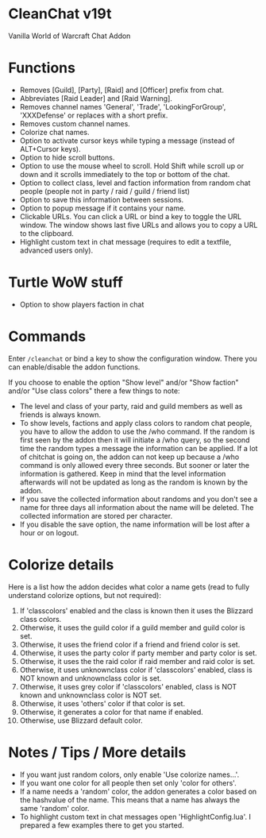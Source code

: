 # CleanChat v19t
Vanilla World of Warcraft Chat Addon

# Functions
* Removes [Guild], [Party], [Raid] and [Officer] prefix from chat.
* Abbreviates [Raid Leader] and [Raid Warning].
* Removes channel names 'General', 'Trade', 'LookingForGroup', 'XXXDefense' or replaces with a short prefix.
* Removes custom channel names.
* Colorize chat names.
* Option to activate cursor keys while typing a message (instead of ALT+Cursor keys).
* Option to hide scroll buttons.
* Option to use the mouse wheel to scroll. Hold Shift while scroll up or down and it scrolls immediately to the top or bottom of the chat.
* Option to collect class, level and faction information from random chat people (people not in party / raid / guild / friend list)
* Option to save this information between sessions.
* Option to popup message if it contains your name.
* Clickable URLs. You can click a URL or bind a key to toggle the URL window. The window shows last five URLs and allows you to copy a URL to the clipboard.
* Highlight custom text in chat message (requires to edit a textfile, advanced users only). 

# Turtle WoW stuff
* Option to show players faction in chat

# Commands
Enter <code>/cleanchat</code> or bind a key to show the configuration window. There you can enable/disable the addon functions.

If you choose to enable the option "Show level" and/or "Show faction" and/or "Use class colors" there a few things to note:
* The level and class of your party, raid and guild members as well as friends is always known.
* To show levels, factions and apply class colors to random chat people, you have to allow the addon to use the /who command. If the random is first seen by the addon then it will initiate a /who query, so the second time the random types a message the information can be applied. If a lot of chitchat is going on, the addon can not keep up because a /who command is only allowed every three seconds. But sooner or later the information is gathered. Keep in mind that the level information afterwards will not be updated as long as the random is known by the addon.
* If you save the collected information about randoms and you don't see a name for three days all information about the name will be deleted. The collected information are stored per character.
* If you disable the save option, the name information will be lost after a hour or on logout. 

# Colorize details
Here is a list how the addon decides what color a name gets (read to fully understand colorize options, but not required):
1. If 'classcolors' enabled and the class is known then it uses the Blizzard class colors.
2. Otherwise, it uses the guild color if a guild member and guild color is set.
3. Otherwise, it uses the friend color if a friend and friend color is set.
4. Otherwise, it uses the party color if party member and party color is set.
5. Otherwise, it uses the the raid color if raid member and raid color is set.
6. Otherwise, it uses unknownclass color if 'classcolors' enabled, class is NOT known and unknownclass color is set.
7. Otherwise, it uses grey color if 'classcolors' enabled, class is NOT known and unknownclass color is NOT set.
8. Otherwise, it uses 'others' color if that color is set.
9. Otherwise, it generates a color for that name if enabled.
10. Otherwise, use Blizzard default color.

# Notes / Tips / More details
* If you want just random colors, only enable 'Use colorize names...'.
* If you want one color for all people then set only 'color for others'.
* If a name needs a 'random' color, the addon generates a color based on the hashvalue of the name. This means that a name has always the same 'random' color.
* To highlight custom text in chat messages open 'HighlightConfig.lua'. I prepared a few examples there to get you started. 

